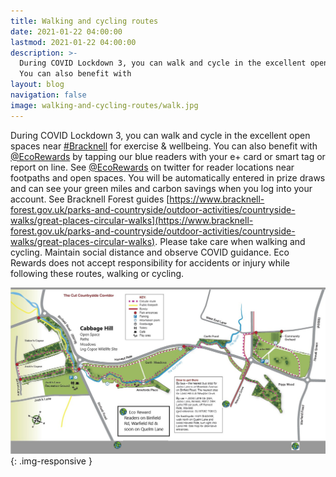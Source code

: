 ```yaml
---
title: Walking and cycling routes
date: 2021-01-22 04:00:00
lastmod: 2021-01-22 04:00:00
description: >-
  During COVID Lockdown 3, you can walk and cycle in the excellent open spaces near Bracknell for exercise & wellbeing. 
  You can also benefit with
layout: blog
navigation: false
image: walking-and-cycling-routes/walk.jpg
---
```


During COVID Lockdown 3, you can walk and cycle in the excellent open spaces near [#Bracknell](https://twitter.com/hashtag/Bracknell?src=hash) for exercise & wellbeing. You can also benefit with [@EcoRewards](https://twitter.com/EcoRewards) by tapping our blue readers with your e+ card or smart tag or report on line. See [@EcoRewards](https://twitter.com/EcoRewards) on twitter for reader locations near footpaths and open spaces. You will be automatically entered in prize draws and can see your green miles and carbon savings when you log into your account. See Bracknell Forest guides [https://www.bracknell-forest.gov.uk/parks-and-countryside/outdoor-activities/countryside-walks/great-places-circular-walks](https://www.bracknell-forest.gov.uk/parks-and-countryside/outdoor-activities/countryside-walks/great-places-circular-walks). 
Please take care when walking and cycling. Maintain social distance and observe COVID guidance. Eco Rewards does not accept responsibility for accidents or injury while following these routes, walking or cycling.

![reader](/assets/image/post/walking-and-cycling-routes/map.jpg){: .img-responsive }

